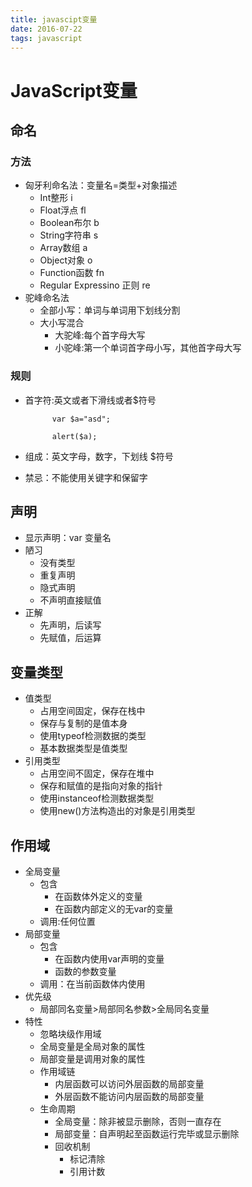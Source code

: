 ```yaml
---
title: javascipt变量
date: 2016-07-22
tags: javascript
---
```


# JavaScript变量

<!-- more -->   

## 命名
### 方法	
 - 匈牙利命名法：变量名=类型+对象描述
	 - Int整形 i
	 - Float浮点 fl
	 - Boolean布尔 b
	 - String字符串 s
	 - Array数组	a
	 - Object对象 o
	 - Function函数 fn
	 - Regular Expressino 正则  re
 - 驼峰命名法
	 - 全部小写：单词与单词用下划线分割
	 - 大小写混合
		 - 大驼峰:每个首字母大写
		 - 小驼峰:第一个单词首字母小写，其他首字母大写

### 规则
 - 首字符:英文或者下滑线或者$符号

			 var $a="asd";

			 alert($a);

 - 组成：英文字母，数字，下划线 $符号
 - 禁忌：不能使用关键字和保留字

## 声明
 - 显示声明：var 变量名
 - 陋习
	 - 没有类型
	 - 重复声明
	 - 隐式声明
	 - 不声明直接赋值
 - 正解
	 - 先声明，后读写
	 - 先赋值，后运算

##  变量类型
 -  值类型
	 -  占用空间固定，保存在栈中
	 -  保存与复制的是值本身
	 -  使用typeof检测数据的类型
	 -  基本数据类型是值类型
 -  引用类型
	 -  占用空间不固定，保存在堆中
	 -  保存和赋值的是指向对象的指针
	 -  使用instanceof检测数据类型
	 -  使用new()方法构造出的对象是引用类型

## 作用域
 - 全局变量
	 - 包含
		 - 在函数体外定义的变量
		 - 在函数内部定义的无var的变量
	 - 调用:任何位置
 - 局部变量
	 - 包含
		 - 在函数内使用var声明的变量
		 - 函数的参数变量
	 - 调用：在当前函数体内使用
 - 优先级
	 - 局部同名变量>局部同名参数>全局同名变量
 - 特性
	 - 忽略块级作用域
	 - 全局变量是全局对象的属性
	 - 局部变量是调用对象的属性
	 - 作用域链
		 - 内层函数可以访问外层函数的局部变量
		 - 外层函数不能访问内层函数的局部变量
	 - 生命周期
		 - 全局变量：除非被显示删除，否则一直存在
		 - 局部变量：自声明起至函数运行完毕或显示删除
		 - 回收机制
			 - 标记清除
			 - 引用计数
